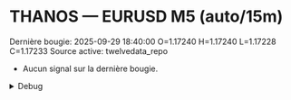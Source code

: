 # THANOS — EURUSD M5 (auto/15m)
Dernière bougie: 2025-09-29 18:40:00  O=1.17240  H=1.17240  L=1.17228  C=1.17233
Source active: twelvedata_repo

- Aucun signal sur la dernière bougie.

<details><summary>Debug</summary>

- TD_API_KEY manquant.

</details>